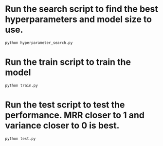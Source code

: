 # Run the search script to find the best hyperparameters and model size to use.
```
python hyperparameter_search.py
```

# Run the train script to train the model
```
python train.py
```

# Run the test script to test the performance. MRR closer to 1 and variance closer to 0 is best.
```
python test.py
```
